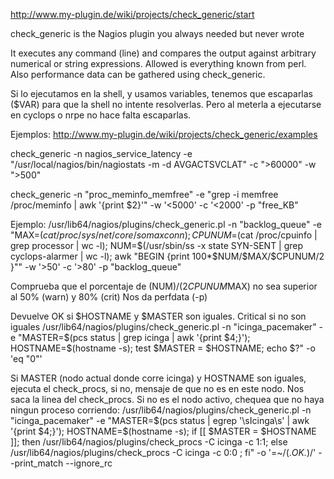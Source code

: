 http://www.my-plugin.de/wiki/projects/check_generic/start

check_generic is the Nagios plugin you always needed but never wrote 

It executes any command (line) and compares the output against arbitrary numerical or string expressions. Allowed is everything known from perl. Also performance data can be gathered using check_generic.

Si lo ejecutamos en la shell, y usamos variables, tenemos que escaparlas (\$VAR) para que la shell no intente resolverlas.
Pero al meterla a ejecutarse en cyclops o nrpe no hace falta escaparlas.

Ejemplos:
http://www.my-plugin.de/wiki/projects/check_generic/examples

check_generic -n nagios_service_latency -e "/usr/local/nagios/bin/nagiostats -m -d AVGACTSVCLAT" -c ">60000" -w ">500"

check_generic -n "proc_meminfo_memfree" -e "grep -i memfree /proc/meminfo | awk '{print \$2}'" -w '<5000' -c '<2000' -p "free_KB"



Ejemplo:
/usr/lib64/nagios/plugins/check_generic.pl -n "backlog_queue" -e "MAX=$(cat /proc/sys/net/core/somaxconn); CPUNUM=$(cat /proc/cpuinfo | grep processor | wc -l); NUM=$(/usr/sbin/ss -x state SYN-SENT | grep cyclops-alarmer | wc -l); awk \"BEGIN {print 100*\$NUM/\$MAX/\$CPUNUM/2 }\"" -w '>50' -c '>80' -p "backlog_queue"

Comprueba que el porcentaje de
(NUM)/(2*CPUNUM*MAX) no sea superior al 50% (warn) y 80% (crit)
Nos da perfdata (-p)


Devuelve OK si $HOSTNAME y $MASTER son iguales.
Critical si no son iguales
/usr/lib64/nagios/plugins/check_generic.pl -n "icinga_pacemaker" -e "MASTER=$(pcs status | grep icinga | awk '{print $4;}'); HOSTNAME=$(hostname -s); test \$MASTER = \$HOSTNAME; echo \$?" -o 'eq "0"'


Si MASTER (nodo actual donde corre icinga) y HOSTNAME son iguales, ejecuta el check_procs, si no, mensaje de que no es en este nodo.
Nos saca la linea del check_procs.
Si no es el nodo activo, chequea que no haya ningun proceso corriendo:
/usr/lib64/nagios/plugins/check_generic.pl -n "icinga_pacemaker" -e "MASTER=$(pcs status | egrep '\sIcinga\s' | awk '{print $4;}'); HOSTNAME=$(hostname -s); if [[ \$MASTER = \$HOSTNAME ]]; then /usr/lib64/nagios/plugins/check_procs -C icinga -c 1:1; else /usr/lib64/nagios/plugins/check_procs -C icinga -c 0:0 ; fi" -o '=~/(.*OK.*)/' --print_match --ignore_rc
